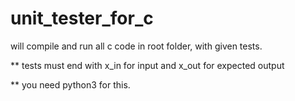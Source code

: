 # unit_tester_for_c
will compile and run all c code in root folder, with given tests.

** tests must end with x_in for input and x_out for expected output

** you need python3 for this.
